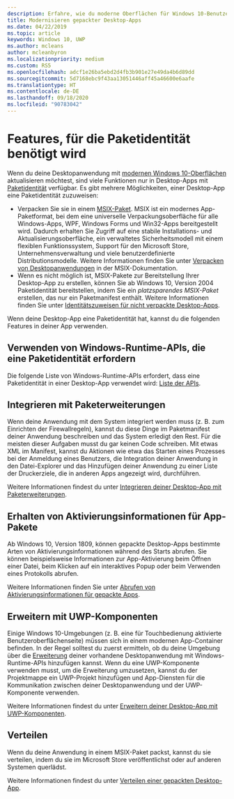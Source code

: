 ```yaml
---
description: Erfahre, wie du moderne Oberflächen für Windows 10-Benutzer in eine Desktopanwendung einfügen kannst, die du in ein Windows-Anwendungspaket gepackt hast.
title: Modernisieren gepackter Desktop-Apps
ms.date: 04/22/2019
ms.topic: article
keywords: Windows 10, UWP
ms.author: mcleans
author: mcleanbyron
ms.localizationpriority: medium
ms.custom: RS5
ms.openlocfilehash: adcf1e26ba5ebd2d4fb3b901e27e49da4b6d89dd
ms.sourcegitcommit: 5d7168ebc9f43aa13051446aff45a46600e6aafe
ms.translationtype: HT
ms.contentlocale: de-DE
ms.lasthandoff: 09/18/2020
ms.locfileid: "90783042"
---
```

# <a name="features-that-require-package-identity"></a>Features, für die Paketidentität benötigt wird

Wenn du deine Desktopanwendung mit [modernen Windows 10-Oberflächen](index.md) aktualisieren möchtest, sind viele Funktionen nur in Desktop-Apps mit [Paketidentität](/uwp/schemas/appxpackage/uapmanifestschema/element-identity) verfügbar. Es gibt mehrere Möglichkeiten, einer Desktop-App eine Paketidentität zuzuweisen:

* Verpacken Sie sie in einem [MSIX-Paket](/windows/msix/desktop/desktop-to-uwp-root). MSIX ist ein modernes App-Paketformat, bei dem eine universelle Verpackungsoberfläche für alle Windows-Apps, WPF, Windows Forms und Win32-Apps bereitgestellt wird. Dadurch erhalten Sie Zugriff auf eine stabile Installations- und Aktualisierungsoberfläche, ein verwaltetes Sicherheitsmodell mit einem flexiblen Funktionssystem, Support für den Microsoft Store, Unternehmensverwaltung und viele benutzerdefinierte Distributionsmodelle. Weitere Informationen finden Sie unter [Verpacken von Desktopanwendungen](/windows/msix/desktop/desktop-to-uwp-root) in der MSIX-Dokumentation.
* Wenn es nicht möglich ist, MSIX-Pakete zur Bereitstellung Ihrer Desktop-App zu erstellen, können Sie ab Windows 10, Version 2004 Paketidentität bereitstellen, indem Sie ein *platzsparendes MSIX-Paket* erstellen, das nur ein Paketmanifest enthält. Weitere Informationen finden Sie unter [Identitätszuweisen für nicht verpackte Desktop-Apps](grant-identity-to-nonpackaged-apps.md).

Wenn deine Desktop-App eine Paketidentität hat, kannst du die folgenden Features in deiner App verwenden.

## <a name="use-windows-runtime-apis-that-require-package-identity"></a>Verwenden von Windows-Runtime-APIs, die eine Paketidentität erfordern

Die folgende Liste von Windows-Runtime-APIs erfordert, dass eine Paketidentität in einer Desktop-App verwendet wird: [Liste der APIs](desktop-to-uwp-supported-api.md#list-of-apis).

## <a name="integrate-with-package-extensions"></a>Integrieren mit Paketerweiterungen

Wenn deine Anwendung mit dem System integriert werden muss (z. B. zum Einrichten der Firewallregeln), kannst du diese Dinge im Paketmanifest deiner Anwendung beschreiben und das System erledigt den Rest. Für die meisten dieser Aufgaben musst du gar keinen Code schreiben. Mit etwas XML im Manifest, kannst du Aktionen wie etwa das Starten eines Prozesses bei der Anmeldung eines Benutzers, die Integration deiner Anwendung in den Datei-Explorer und das Hinzufügen deiner Anwendung zu einer Liste der Druckerziele, die in anderen Apps angezeigt wird, durchführen.

Weitere Informationen findest du unter [Integrieren deiner Desktop-App mit Paketerweiterungen](desktop-to-uwp-extensions.md).

## <a name="get-activation-info-for-packaged-apps"></a>Erhalten von Aktivierungsinformationen für App-Pakete

Ab Windows 10, Version 1809, können gepackte Desktop-Apps bestimmte Arten von Aktivierungsinformationen während des Starts abrufen. Sie können beispielsweise Informationen zur App-Aktivierung beim Öffnen einer Datei, beim Klicken auf ein interaktives Popup oder beim Verwenden eines Protokolls abrufen.

Weitere Informationen finden Sie unter [Abrufen von Aktivierungsinformationen für gepackte Apps](get-activation-info-for-packaged-apps.md).

## <a name="extend-with-uwp-components"></a>Erweitern mit UWP-Komponenten

Einige Windows 10-Umgebungen (z. B. eine für Touchbedienung aktivierte Benutzeroberflächenseite) müssen sich in einem modernen App-Container befinden. In der Regel solltest du zuerst ermitteln, ob du deine Umgebung über die [Erweiterung](desktop-to-uwp-enhance.md) deiner vorhandene Desktopanwendung mit Windows-Runtime-APIs hinzufügen kannst. Wenn du eine UWP-Komponente verwenden musst, um die Erweiterung umzusetzen, kannst du der Projektmappe ein UWP-Projekt hinzufügen und App-Diensten für die Kommunikation zwischen deiner Desktopanwendung und der UWP-Komponente verwenden.

Weitere Informationen findest du unter [Erweitern deiner Desktop-App mit UWP-Komponenten](desktop-to-uwp-extend.md).

## <a name="distribute"></a>Verteilen

Wenn du deine Anwendung in einem MSIX-Paket packst, kannst du sie verteilen, indem du sie im Microsoft Store veröffentlichst oder auf anderen Systemen querlädst.

Weitere Informationen findest du unter [Verteilen einer gepackten Desktop-App](desktop-to-uwp-distribute.md).